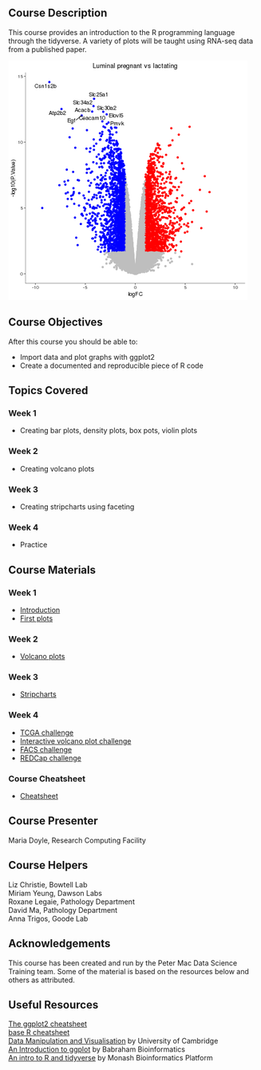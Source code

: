 ## Course Description
This course provides an introduction to the R programming language through the tidyverse. 
A variety of plots will be taught using RNA-seq data from a published paper.

![](images/volcano.png)

## Course Objectives

After this course you should be able to:

* Import data and plot graphs with ggplot2
* Create a documented and reproducible piece of R code

## Topics Covered

### Week 1
- Creating bar plots, density plots, box pots, violin plots

### Week 2
- Creating volcano plots

### Week 3
- Creating stripcharts using faceting

### Week 4
- Practice

## Course Materials

### Week 1
- [Introduction](https://pmacdasci.github.io/r-intro-tidyverse/introduction.html)
- [First plots](https://pmacdasci.github.io/r-intro-tidyverse/firstplots.html)

### Week 2
- [Volcano plots](https://pmacdasci.github.io/r-intro-tidyverse/volcanoplot.html)

### Week 3
- [Stripcharts](https://mblue9.github.io/r-intro-tidyverse/stripcharts.html)

### Week 4
- [TCGA challenge](https://mblue9.github.io/r-intro-tidyverse/challenges/tcga_challenge.html)
- [Interactive volcano plot challenge](https://mblue9.github.io/r-intro-tidyverse/challenges/interactive_volcanoplot_challenge.html)
- [FACS challenge](https://mblue9.github.io/r-intro-tidyverse/challenges/facs_challenge.html)
- [REDCap challenge](https://mblue9.github.io/r-intro-tidyverse/challenges/redcap_challenge.html)

### Course Cheatsheet
- [Cheatsheet](https://mblue9.github.io/r-intro-tidyverse/cheatsheet.html)

## Course Presenter

Maria Doyle, Research Computing Facility

## Course Helpers

Liz Christie, Bowtell Lab  
Miriam Yeung, Dawson Labs  
Roxane Legaie, Pathology Department  
David Ma, Pathology Department  
Anna Trigos, Goode Lab  

## Acknowledgements
This course has been created and run by the Peter Mac Data Science Training team. Some of the material is based on the resources below and others as attributed.

## Useful Resources
[The ggplot2 cheatsheet](https://github.com/rstudio/cheatsheets/raw/master/data-visualization-2.1.pdf)  
[base R cheatsheet](https://www.rstudio.com/wp-content/uploads/2016/05/base-r.pdf)  
[Data Manipulation and Visualisation](http://bioinformatics-core-shared-training.github.io/r-intermediate/) by University of Cambridge  
[An Introduction to ggplot](https://www.bioinformatics.babraham.ac.uk/training.html#ggplot) by Babraham Bioinformatics  
[An intro to R and tidyverse](https://monashdatafluency.github.io/r-intro-2/) by Monash Bioinformatics Platform
